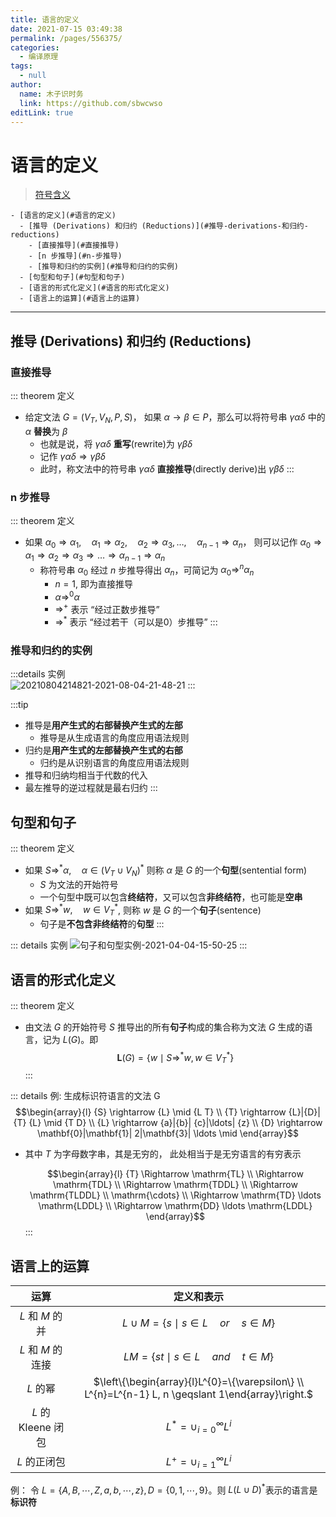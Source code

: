 ```yaml
---
title: 语言的定义
date: 2021-07-15 03:49:38
permalink: /pages/556375/
categories: 
  - 编译原理
tags: 
  - null
author: 
  name: 木子识时务
  link: https://github.com/sbwcwso
editLink: true
---
```

# 语言的定义

> [符号含义](/pages/e070c9/#符号约定)

```markmap
- [语言的定义](#语言的定义)
  - [推导 (Derivations) 和归约 (Reductions)](#推导-derivations-和归约-reductions)
    - [直接推导](#直接推导)
    - [n 步推导](#n-步推导)
    - [推导和归约的实例](#推导和归约的实例)
  - [句型和句子](#句型和句子)
  - [语言的形式化定义](#语言的形式化定义)
  - [语言上的运算](#语言上的运算)
```

---

## 推导 (Derivations) 和归约 (Reductions)

### 直接推导

::: theorem 定义
* 给定文法 $G=(V_T , V_N , P , S )$， 如果 $\alpha \rightarrow \beta \in P$，那么可以将符号串 $\gamma\alpha\delta$ 中的 $\alpha$  **替换**为 $\beta$
  * 也就是说，将 $\gamma\alpha\delta$ **重写**(rewrite)为 $\gamma\beta\delta$
  * 记作 $\gamma\alpha\delta \Rightarrow \gamma\beta\delta$
  * 此时，称文法中的符号串 $\gamma\alpha\delta$ **直接推导**(directly derive)出 $\gamma\beta\delta$
:::



### n 步推导

::: theorem 定义
* 如果 $\alpha_{0} \Rightarrow \alpha_{1}, \quad \alpha_{1} \Rightarrow \alpha_{2}, \quad \alpha_{2} \Rightarrow \alpha_{3}, \ldots, \quad \alpha_{n-1} \Rightarrow \alpha_{n}$， 则可以记作 $\alpha_{0} \Rightarrow \alpha_{1} \Rightarrow \alpha_{2} \Rightarrow \alpha_{3} \Rightarrow \ldots \Rightarrow \alpha_{n-1} \Rightarrow \alpha_{n}$
  * 称符号串 $\alpha_0$ 经过 $n$ 步推导得出 $\alpha_n$，可简记为 $\alpha_0 \Rightarrow^{n} \alpha_n$
    * $n=1$, 即为直接推导
    * $\alpha \Rightarrow^0\alpha$
    * $\Rightarrow^{+}$ 表示 “经过正数步推导”
    * $\Rightarrow^{*}$ 表示 “经过若干（可以是0）步推导”
:::

### 推导和归约的实例

:::details 实例  
![20210804214821-2021-08-04-21-48-21](https://cdn.jsdelivr.net/gh/sbwcwso/PicBed@master/20210804214821-2021-08-04-21-48-21.png)
:::

:::tip
* 推导是**用产生式的右部替换产生式的左部**
  * 推导是从生成语言的角度应用语法规则
* 归约是**用产生式的左部替换产生式的右部**
  * 归约是从识别语言的角度应用语法规则
* 推导和归纳均相当于代数的代入
* 最左推导的逆过程就是最右归约
:::

## 句型和句子

::: theorem 定义
* 如果 $S \Rightarrow^{*} \alpha, \quad \alpha \in\left(V_{T} \cup V_{N}\right)^{*}$ 则称 $\alpha$ 是 $G$ 的一个**句型**(sentential form)
  * $S$ 为文法的开始符号
  * 一个句型中既可以包含**终结符**，又可以包含**非终结符**，也可能是**空串**
* 如果 $S \Rightarrow^{*} w, \quad w \in V_{T}^{*}$, 则称 $\text{}w$ 是 $G$ 的一个**句子**(sentence)
  * 句子是**不包含非终结符**的**句型**
:::

::: details 实例
![句子和句型实例-2021-04-04-15-50-25](https://cdn.jsdelivr.net/gh/sbwcwso/PicBed@master/句子和句型实例-2021-04-04-15-50-25.png)
:::

## 语言的形式化定义

::: theorem 定义
* 由文法 $G$ 的开始符号 $S$ 推导出的所有**句子**构成的集合称为文法 $G$ 生成的语言，记为 $L(G)$。即
$$\boldsymbol{L}(G)=\left\{w \mid S \Rightarrow^{*} w, w \in V_{T}^{*}\right\}$$
:::



::: details 例: 生成标识符语言的文法 G
$$\begin{array}{l}
{S} \rightarrow {L} \mid {L T} \\
{T} \rightarrow {L}|{D}| {T} {L} \mid {T D} \\
{L} \rightarrow {a}|{b}| {c}|\ldots| {z} \\
{D} \rightarrow \mathbf{0}|\mathbf{1}| 2|\mathbf{3}| \ldots \mid
\end{array}$$
* 其中 $T$ 为字母数字串，其是无穷的， 此处相当于是无穷语言的有穷表示

  $$\begin{array}{l}
  {T} \Rightarrow \mathrm{TL} \\
  \Rightarrow \mathrm{TDL} \\
  \Rightarrow \mathrm{TDDL} \\
  \Rightarrow \mathrm{TLDDL} \\
  \mathrm{\cdots} \\
  \Rightarrow \mathrm{TD} \ldots \mathrm{LDDL} \\
  \Rightarrow \mathrm{DD} \ldots \mathrm{LDDL}
  \end{array}$$
:::

## 语言上的运算

| 运算              | 定义和表示                                                                                             |
|:---------------:|:--------------------------------------------------------------------------------------------------:|
| $L$ 和 $M$ 的并    | $L \cup M = \{s \mid s \in L \quad or\quad s \in M \}$|
| $L$ 和 $M$ 的连接   | $LM=\{st\mid s \in L \quad and\quad t \in M\}$                                                                 |
| $L$ 的幂          | $\left\{\begin{array}{l}L^{0}=\{\varepsilon\} \\ L^{n}=L^{n-1} L, n \geqslant 1\end{array}\right.$ |
| $L$ 的 Kleene 闭包 |  $L^* = \cup_{i=0}^{\infty}{L^i}$                                                                                                  |
| $L$ 的正闭包        | $L^+=\cup_{i=1}^{\infty}{L^i}$                                                                                                   |

例： 令 $L=\{A, B, \cdots, Z, a, b, \cdots, z\}, D=\{0, 1, \cdots, 9\}$。则 $L(L\cup D)^*$表示的语言是**标识符**
